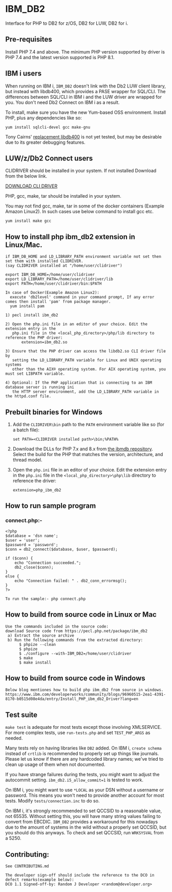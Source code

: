 # IBM_DB2

Interface for PHP to DB2 for z/OS, DB2 for LUW, DB2 for i.

## Pre-requisites

Install PHP 7.4 and above. The minimum PHP version supported by driver is PHP 7.4 and the latest version supported is PHP 8.1.

## IBM i users

When running on IBM i, `IBM_DB2` doesn't link with the Db2 LUW client library,
but instead with libdb400, which provides a PASE wrapper for SQL/CLI. The
differences between SQL/CLI in IBM i and the LUW driver are wrapped for you.
You don't need Db2 Connect on IBM i as a result.

To install, make sure you have the new Yum-based OSS environment. Install PHP,
plus any dependencies like so:

```shell
yum install sqlcli-devel gcc make-gnu
```

Tony Cairns' [replacement libdb400](https://bitbucket.org/litmis/db2sock/src/master/db2/)
is not yet tested, but may be desirable due to its greater debugging features.

## LUW/z/Db2 Connect users

CLIDRIVER should be installed in your system.
If not installed Download from the below link.

<a name="downloadCli"></a> [DOWNLOAD CLI DRIVER](https://public.dhe.ibm.com/ibmdl/export/pub/software/data/db2/drivers/odbc_cli/)

PHP, gcc, make, tar should be installed in your system.

You may not find gcc, make, tar in some of the docker containers (Example Amazon Linux2).
In such cases use below command to install gcc etc.
```shell
yum install make gcc
```
## How to install php ibm_db2 extension in Linux/Mac.
```
if IBM_DB_HOME and LD_LIBRARY_PATH environment variable not set then set them with installed CLIDRIVER.
(say CLIDRIVER installed at "/home/user/clidriver")

export IBM_DB_HOME=/home/user/clidriver 
export LD_LIBRARY_PATH=/home/user/clidriver/lib
export PATH=/home/user/clidriver/bin:$PATH

In case of Docker(Example Amazon Linux2):
  execute 'db2level' command in your command prompt, If any error comes then install 'pam' from package manager.
  yum install pam

1) pecl install ibm_db2
        
2) Open the php.ini file in an editor of your choice. Edit the extension entry in the
   php.ini file in the <local_php_directory>/php/lib directory to reference the PHP driver:
       extension=ibm_db2.so
       
3) Ensure that the PHP driver can access the libdb2.so CLI driver file by
   setting the LD_LIBRARY_PATH variable for Linux and UNIX operating systems
   other than the AIX® operating system. For AIX operating system, you must set LIBPATH variable. 

4) Optional: If the PHP application that is connecting to an IBM database server is running ini
   the HTTP server environment, add the LD_LIBRARY_PATH variable in the httpd.conf file.

```
## Prebuilt binaries for Windows

1. Add the `CLIDRIVER\bin` path to the `PATH` environment variable like so (for a batch file):
    ```
    set PATH=<CLIDRIVER installed path>\bin;%PATH%
    ```
2. Download the DLLs for PHP 7.x and 8.x from [the ibmdb repository](https://github.com/ibmdb/php_ibm_db2).
   Select the build for the PHP that matches the version, architecture, and thread model.

3. Open the `php.ini` file in an editor of your choice. Edit the extension entry in the
   `php.ini` file in the `<local_php_directory>\php\lib` directory to reference the driver:
    ````
    extension=php_ibm_db2
    ````

## How to run sample program

### connect.php:-

```
<?php
$database = 'dsn name';
$user = 'user';
$password = 'password';
$conn = db2_connect($database, $user, $password);

if ($conn) {
    echo "Connection succeeded.";
    db2_close($conn);
}
else {
    echo "Connection failed: " . db2_conn_errormsg();
}
?>

To run the sample:- php connect.php
```
## How to build from source code in Linux or Mac
```
Use the commands included in the source code:
download Source code from https://pecl.php.net/package/ibm_db2
 a) Extract the source archive
 b) Run the following commands from the extracted directory:
      $ phpize --clean
      $ phpize
      $ ./configure --with-IBM_DB2=/home/user/clidriver
      $ make
      $ make install
```
## How to build from source code in Windows
```
Below blog mentiones how to build php ibm_db2 from source in windows.
https://www.ibm.com/developerworks/community/blogs/96960515-2ea1-4391-8170-b0515d08e4da/entry/Install_PHP_ibm_db2_Driver?lang=en

```

## Test suite

`make test` is adequate for most tests except those involving XMLSERVICE.
For more complex tests, use `run-tests.php` and set `TEST_PHP_ARGS` as needed.

Many tests rely on having libraries like `DB2` added. On IBM i, `create schema`
instead of `crtlib` is recommended to properly set up things like journals.
Please let us know if there are any hardcoded library names; we've tried to
clean up usage of them when not documented.

If you have strange failures during the tests, you might want to adjust the
autocommit setting. `ibm_db2.i5_allow_commit=1` is tested to work.

On IBM i, you might want to use `*LOCAL` as your DSN without a username or
password. This means you won't need to provide another account for most tests.
Modify `tests/connection.inc` to do so.

On IBM i, it's strongly recommended to set QCCSID to a reasonable value, not
65535. Without setting this, you will have many string values failing to
convert from EBCDIC. `IBM_DB2` provides a workaround for this nowadays due to
the amount of systems in the wild without a properly set QCCSID, but you
should do this anyways. To check and set QCCSID, run `WRKSYSVAL` from a 5250.

## Contributing:
```
See CONTRIBUTING.md

The developer sign-off should include the reference to the DCO in defect remarks(example below):
DCO 1.1 Signed-off-by: Random J Developer <random@developer.org>
```
